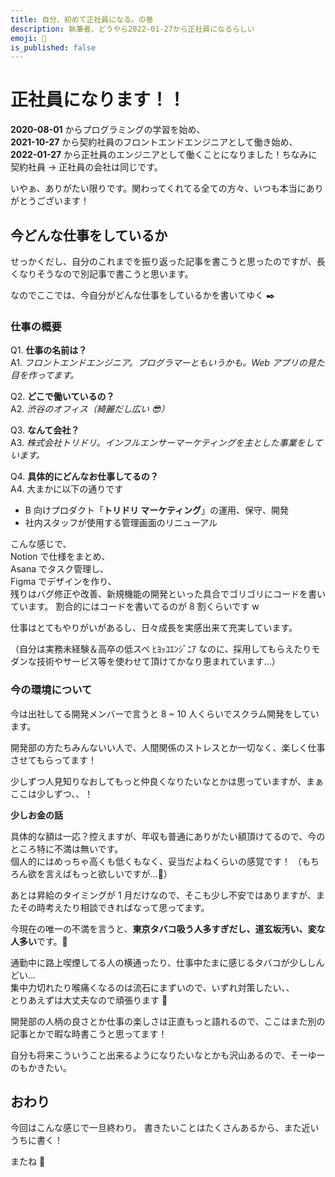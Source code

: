 ```yaml
---
title: 自分、初めて正社員になる。の巻
description: 執筆者、どうやら2022-01-27から正社員になるらしい
emoji: 👔
is_published: false
---
```


# 正社員になります！！

**2020-08-01** からプログラミングの学習を始め、  
**2021-10-27** から契約社員のフロントエンドエンジニアとして働き始め、  
**2022-01-27** から正社員のエンジニアとして働くことになりました！ちなみに契約社員 → 正社員の会社は同じです。

いやぁ、ありがたい限りです。関わってくれてる全ての方々、いつも本当にありがとうございます！

## 今どんな仕事をしているか

せっかくだし、自分のこれまでを振り返った記事を書こうと思ったのですが、長くなりそうなので別記事で書こうと思います。

なのでここでは、今自分がどんな仕事をしているかを書いてゆく ✒️

### 仕事の概要

Q1. **仕事の名前は？**  
A1. _フロントエンドエンジニア。プログラマーともいうかも。Web アプリの見た目を作ってます。_

Q2. **どこで働いているの？**  
A2. _渋谷のオフィス（綺麗だし広い 😎）_

Q3. **なんて会社？**  
A3. _株式会社トリドリ。インフルエンサーマーケティングを主とした事業をしています。_

Q4. **具体的にどんなお仕事してるの？**  
A4. 大まかに以下の通りです

- B 向けプロダクト「**トリドリ マーケティング**」の運用、保守、開発
- 社内スタッフが使用する管理画面のリニューアル

こんな感じで、  
Notion で仕様をまとめ、  
Asana でタスク管理し、  
Figma でデザインを作り、  
残りはバグ修正や改善、新規機能の開発といった具合でゴリゴリにコードを書いています。
割合的にはコードを書いてるのが 8 割くらいです w

仕事はとてもやりがいがあるし、日々成長を実感出来て充実しています。

（自分は実務未経験＆高卒の低スペ ﾋﾖｯｺｴﾝｼﾞﾆｱ なのに、採用してもらえたりモダンな技術やサービス等を使わせて頂けてかなり恵まれています...）

### 今の環境について

今は出社してる開発メンバーで言うと 8 ~ 10 人くらいでスクラム開発をしています。

開発部の方たちみんないい人で、人間関係のストレスとか一切なく、楽しく仕事させてもらってます！

少しずつ人見知りなおしてもっと仲良くなりたいなとかは思っていますが、まぁここは少しずつ、、！

**少しお金の話**

具体的な額は一応？控えますが、年収も普通にありがたい額頂けてるので、今のところ特に不満は無いです。  
個人的にはめっちゃ高くも低くもなく、妥当だよねくらいの感覚です！
（もちろん欲を言えばもっと欲しいですが…🤣）

あとは昇給のタイミングが 1 月だけなので、そこも少し不安ではありますが、またその時考えたり相談できればなって思ってます。

今現在の唯一の不満を言うと、**東京タバコ吸う人多すぎだし、道玄坂汚い、変な人多い**です。🤧

通勤中に路上喫煙してる人の横通ったり、仕事中たまに感じるタバコが少ししんどい…  
集中力切れたり喉痛くなるのは流石にまずいので、いずれ対策したい、、  
とりあえずは大丈夫なので頑張ります 🥺

開発部の人柄の良さとか仕事の楽しさは正直もっと語れるので、ここはまた別の記事とかで暇な時書こうと思ってます！

自分も将来こういうこと出来るようになりたいなとかも沢山あるので、そーゆーのもかきたい。

## おわり

今回はこんな感じで一旦終わり。
書きたいことはたくさんあるから、また近いうちに書く！

またね 👋

